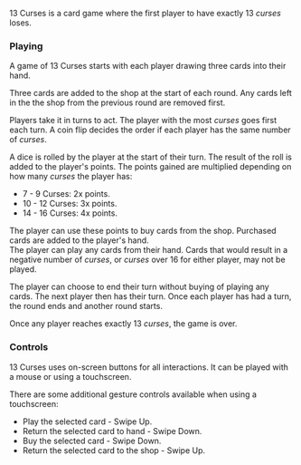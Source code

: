 13 Curses is a card game where the first player to have exactly 13 *curses* loses.

### Playing
A game of 13 Curses starts with each player drawing three cards into their hand.

Three cards are added to the shop at the start of each round. Any cards left in the the shop from the previous round are removed first.

Players take it in turns to act. The player with the most *curses* goes first each turn. A coin flip decides the order if each player has the same number of *curses*.

A dice is rolled by the player at the start of their turn. The result of the roll is added to the player's points. The points gained are multiplied depending on how many *curses* the player has:

* 7 - 9 Curses: 2x points.
* 10 - 12 Curses: 3x points.
* 14 - 16 Curses: 4x points.

The player can use these points to buy cards from the shop. Purchased cards are added to the player's hand.  
The player can play any cards from their hand. Cards that would result in a negative number of *curses*, or *curses* over 16 for either player, may not be played.

The player can choose to end their turn without buying of playing any cards. The next player then has their turn. Once each player has had a turn, the round ends and another round starts.

Once any player reaches exactly 13 *curses*, the game is over.

### Controls
13 Curses uses on-screen buttons for all interactions. It can be played with a mouse or using a touchscreen.

There are some additional gesture controls available when using a touchscreen:
* Play the selected card - Swipe Up.
* Return the selected card to hand - Swipe Down.
* Buy the selected card - Swipe Down.
* Return the selected card to the shop - Swipe Up.